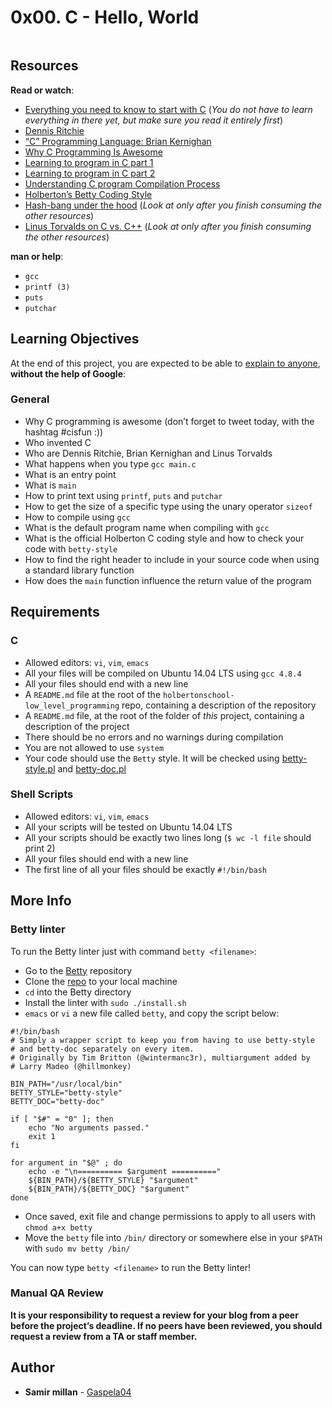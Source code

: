 <h1 class="gap">0x00. C - Hello, World</h1>
<article id="description" class="gap formatted-content">
    <p><img src="https://s3.amazonaws.com/intranet-projects-files/holbertonschool-low_level_programming/212/cisfun.jpg" alt="" style=""></p>

<h2>Resources</h2>

<p><strong>Read or watch</strong>:</p>

<ul>
<li><a href="/rltoken/JgP0ALD8CNZM19FLZQetMQ" title="Everything you need to know to start with C" target="_blank">Everything you need to know to start with C</a> (<em>You do not have to learn everything in there yet, but make sure you read it entirely first</em>)</li>
<li><a href="/rltoken/vY9KI1Ai38BUuydEfadtaA" title="Dennis Ritchie" target="_blank">Dennis Ritchie</a> </li>
<li><a href="/rltoken/f5nVwIVoNRrnddbX-5h5rw" title="&quot;C&quot; Programming Language: Brian Kernighan" target="_blank">“C” Programming Language: Brian Kernighan</a> </li>
<li><a href="/rltoken/J7yAaPGVuPoJI4iP1DuIPw" title="Why C Programming Is Awesome" target="_blank">Why C Programming Is Awesome</a> </li>
<li><a href="/rltoken/AicyjqLinWdA9qxKsXBKjg" title="Learning to program in C part 1" target="_blank">Learning to program in C part 1</a> </li>
<li><a href="/rltoken/1qtDStnOrOjrVseFa3jngA" title="Learning to program in C part 2" target="_blank">Learning to program in C part 2</a> </li>
<li><a href="/rltoken/qM-SOqtf8ZnGxVtVWchAfg" title="Understanding C program Compilation Process" target="_blank">Understanding C program Compilation Process</a> </li>
<li><a href="/rltoken/8c-wkUvvmuA_d5s4ktmnEw" title="Holberton's Betty Coding Style" target="_blank">Holberton’s Betty Coding Style</a> </li>
<li><a href="/rltoken/7oODGrfLgAJJzoCbfBap3Q" title="Hash-bang under the hood" target="_blank">Hash-bang under the hood</a> (<em>Look at only after you finish consuming the other resources</em>)</li>
<li><a href="/rltoken/8rYFkn82I0QlSygvC0u2Jw" title="Linus Torvalds on C vs. C++" target="_blank">Linus Torvalds on C vs. C++</a> (<em>Look at only after you finish consuming the other resources</em>)</li>
</ul>

<p><strong>man or help</strong>:</p>

<ul>
<li><code>gcc</code></li>
<li><code>printf (3)</code></li>
<li><code>puts</code></li>
<li><code>putchar</code></li>
</ul>

<h2>Learning Objectives</h2>

<p>At the end of this project, you are expected to be able to <a href="/rltoken/teQx0X6TSmGDa2BoA84WRg" title="explain to anyone" target="_blank">explain to anyone</a>, <strong>without the help of Google</strong>:</p>

<h3>General</h3>

<ul>
<li>Why C programming is awesome (don’t forget to tweet today, with the hashtag #cisfun :))</li>
<li>Who invented C</li>
<li>Who are Dennis Ritchie, Brian Kernighan and Linus Torvalds</li>
<li>What happens when you type <code>gcc main.c</code></li>
<li>What is an entry point</li>
<li>What is <code>main</code></li>
<li>How to print text using <code>printf</code>, <code>puts</code> and <code>putchar</code></li>
<li>How to get the size of a specific type using the unary operator <code>sizeof</code></li>
<li>How to compile using <code>gcc</code></li>
<li>What is the default program name when compiling with <code>gcc</code></li>
<li>What is the official Holberton C coding style and how to check your code with <code>betty-style</code></li>
<li>How to find the right header to include in your source code when using a standard library function</li>
<li>How does the <code>main</code> function influence the return value of the program</li>
</ul>

<h2>Requirements</h2>

<h3>C</h3>

<ul>
<li>Allowed editors: <code>vi</code>, <code>vim</code>, <code>emacs</code></li>
<li>All your files will be compiled on Ubuntu 14.04 LTS using <code>gcc 4.8.4</code></li>
<li>All your files should end with a new line</li>
<li>A <code>README.md</code> file at the root of the <code>holbertonschool-low_level_programming</code> repo, containing a description of the repository</li>
<li>A <code>README.md</code> file, at the root of the folder of <em>this</em> project, containing a description of the project</li>
<li>There should be no errors and no warnings during compilation</li>
<li>You are not allowed to use <code>system</code></li>
<li>Your code should use the <code>Betty</code> style. It will be checked using <a href="https://github.com/holbertonschool/Betty/blob/master/betty-style.pl" title="betty-style.pl" target="_blank">betty-style.pl</a> and <a href="https://github.com/holbertonschool/Betty/blob/master/betty-doc.pl" title="betty-doc.pl" target="_blank">betty-doc.pl</a></li>
</ul>

<h3>Shell Scripts</h3>

<ul>
<li>Allowed editors: <code>vi</code>, <code>vim</code>, <code>emacs</code></li>
<li>All your scripts will be tested on Ubuntu 14.04 LTS</li>
<li>All your scripts should be exactly two lines long (<code>$ wc -l file</code> should print 2)</li>
<li>All your files should end with a new line</li>
<li>The first line of all your files should be exactly <code>#!/bin/bash</code></li>
</ul>

<h2>More Info</h2>

<h3>Betty linter</h3>

<p>To run the Betty linter just with command <code>betty &lt;filename&gt;</code>:</p>

<ul>
<li>Go to the <a href="/rltoken/Iz34GJJ6iQ28q3sJXRUdkQ" title="Betty" target="_blank">Betty</a> repository</li>
<li>Clone the <a href="/rltoken/Iz34GJJ6iQ28q3sJXRUdkQ" title="repo" target="_blank">repo</a> to your local machine</li>
<li><code>cd</code> into the Betty directory</li>
<li>Install the linter with <code>sudo ./install.sh</code></li>
<li><code>emacs</code> or <code>vi</code> a new file called <code>betty</code>, and copy the script below:</li>
</ul>

<pre><code>#!/bin/bash
# Simply a wrapper script to keep you from having to use betty-style
# and betty-doc separately on every item.
# Originally by Tim Britton (@wintermanc3r), multiargument added by
# Larry Madeo (@hillmonkey)

BIN_PATH="/usr/local/bin"
BETTY_STYLE="betty-style"
BETTY_DOC="betty-doc"

if [ "$#" = "0" ]; then
    echo "No arguments passed."
    exit 1
fi

for argument in "$@" ; do
    echo -e "\n========== $argument =========="
    ${BIN_PATH}/${BETTY_STYLE} "$argument"
    ${BIN_PATH}/${BETTY_DOC} "$argument"
done
</code></pre>

<ul>
<li>Once saved, exit file and change permissions to apply to all users with <code>chmod a+x betty</code></li>
<li>Move the <code>betty</code> file into <code>/bin/</code> directory or somewhere else in your <code>$PATH</code> with <code>sudo mv betty /bin/</code></li>
</ul>

<p>You can now type <code>betty &lt;filename&gt;</code> to run the Betty linter!</p>

<h3>Manual QA Review</h3>

<p><strong>It is your responsibility to request a review for your blog from a peer before the project’s deadline. If no peers have been reviewed, you should request a review from a TA or staff member.</strong></p>

  </article>

## Author
* **Samir millan** - [Gaspela04](https://github.com/Gaspela04)
